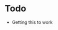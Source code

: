 # Todo

- Getting this to work

<!--
 - Remember to try "One tap sign-up": https://github.com/firebase/firebaseui-web
-->
 